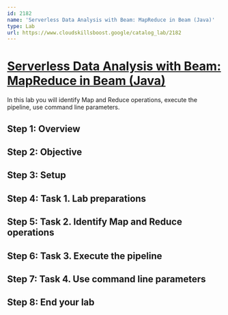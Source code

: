 ```yaml
---
id: 2182
name: 'Serverless Data Analysis with Beam: MapReduce in Beam (Java)'
type: Lab
url: https://www.cloudskillsboost.google/catalog_lab/2182
---
```


# [Serverless Data Analysis with Beam: MapReduce in Beam (Java)](https://www.cloudskillsboost.google/catalog_lab/2182)

In this lab you will identify Map and Reduce operations, execute the pipeline, use command line parameters.

## Step 1: Overview

## Step 2: Objective

## Step 3: Setup

## Step 4: Task 1. Lab preparations

## Step 5: Task 2. Identify Map and Reduce operations

## Step 6: Task 3. Execute the pipeline

## Step 7: Task 4. Use command line parameters

## Step 8: End your lab
